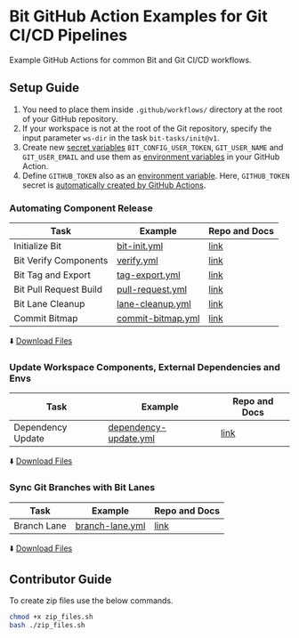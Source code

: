 # Bit GitHub Action Examples for Git CI/CD Pipelines
Example GitHub Actions for common Bit and Git CI/CD workflows.

## Setup Guide

1. You need to place them inside `.github/workflows/` directory at the root of your GitHub repository.
2. If your workspace is not at the root of the Git repository, specify the input parameter `ws-dir` in the task `bit-tasks/init@v1`.
3. Create new [secret variables](https://docs.github.com/en/actions/security-guides/encrypted-secrets) `BIT_CONFIG_USER_TOKEN`, `GIT_USER_NAME` and `GIT_USER_EMAIL` and use them as [environment variables](https://docs.github.com/en/actions/learn-github-actions/variables) in your GitHub Action.
4. Define `GITHUB_TOKEN` also as an [environment variable](https://docs.github.com/en/actions/learn-github-actions/variables). Here, `GITHUB_TOKEN` secret is [automatically created by GitHub Actions](https://docs.github.com/en/actions/security-guides/automatic-token-authentication).

### Automating Component Release

| Task                        | Example                         | Repo and Docs                                 |
|-----------------------------|---------------------------------|-----------------------------------------------|
| Initialize Bit             | [bit-init.yml](/github-actions/bit-init.yml)          | [link](https://github.com/bit-tasks/init)    |
| Bit Verify Components  | [verify.yml](/github-actions/verify.yml)                | [link](https://github.com/bit-tasks/verify)  |
| Bit Tag and Export        | [tag-export.yml](/github-actions/tag-export.yml)  | [link](https://github.com/bit-tasks/tag-export) |
| Bit Pull Request Build  | [pull-request.yml](/github-actions/pull-request.yml) | [link](https://github.com/bit-tasks/pull-request) |
| Bit Lane Cleanup  | [lane-cleanup.yml](/github-actions/lane-cleanup.yml) | [link](https://github.com/bit-tasks/lane-cleanup) |
| Commit Bitmap           | [commit-bitmap.yml](/github-actions/commit-bitmap.yml) | [link](https://github.com/bit-tasks/commit-bitmap) |

  :arrow_down: [Download Files](https://github.com/bit-tasks/github-action-examples/raw/main/downloads/automating-component-releases.zip)

### Update Workspace Components, External Dependencies and Envs

| Task                        | Example                         | Repo and Docs                                 |
|-----------------------------|---------------------------------|-----------------------------------------------|
| Dependency Update           | [dependency-update.yml](/github-actions/dependency-update.yml)   | [link](https://github.com/bit-tasks/dependency-update)   |

  :arrow_down: [Download Files](https://github.com/bit-tasks/github-action-examples/raw/main/downloads/dependency-update.zip)

### Sync Git Branches with Bit Lanes

| Task                        | Example                         | Repo and Docs                                 |
|-----------------------------|---------------------------------|-----------------------------------------------|
| Branch Lane                 | [branch-lane.yml](/github-actions/branch-lane.yml)  |  [link](https://github.com/bit-tasks/branch-lane) |

  :arrow_down: [Download Files](https://github.com/bit-tasks/github-action-examples/raw/main/downloads/branch-lane.zip)

## Contributor Guide

To create zip files use the below commands.

```bash
chmod +x zip_files.sh
bash ./zip_files.sh
```